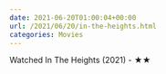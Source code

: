 ```yaml
---
date: 2021-06-20T01:00:04+00:00
url: /2021/06/20/in-the-heights.html
categories: Movies
---
```

Watched In The Heights (2021) - ★★




